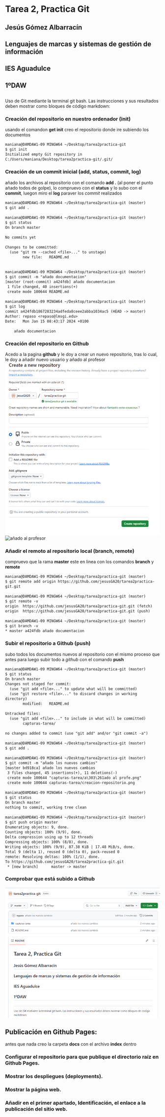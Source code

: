 # Tarea 2, Practica Git

## Jesús Gómez Albarracín
## Lenguajes de marcas y sistemas de gestión de información
## IES Aguadulce
## 1ºDAW
## 

Uso de Git mediante la terminal git bash. Las instrucciones y sus resultados deben mostrar como
bloques de código markdown:

### Creación del repositorio en nuestro ordenador (init)
usando el comandon **get init** creo el repositorio donde ire subiendo los documentos
```
maniana@DAMDAW1-09 MINGW64 ~/Desktop/tarea2practica-git
$ git init
Initialized empty Git repository in C:/Users/maniana/Desktop/tarea2practica-git/.git/
```
### Creación de un commit inicial (add, status, commit, log)
añado los archivos al repositorio con el comando **add .** (al poner el punto añado todos de golpe), lo compruevo con el **status** y lo subo con el **commit**, luegon miro el **log** paraver los *commit* realizados
```
maniana@DAMDAW1-09 MINGW64 ~/Desktop/tarea2practica-git (master)
$ git add .

maniana@DAMDAW1-09 MINGW64 ~/Desktop/tarea2practica-git (master)
$ git status 
On branch master

No commits yet

Changes to be committed:
  (use "git rm --cached <file>..." to unstage)
        new file:   README.md


maniana@DAMDAW1-09 MINGW64 ~/Desktop/tarea2practica-git (master)
$ git commit -m "añado documentacion"
[master (root-commit) a424fdb] añado documentacion
 1 file changed, 40 insertions(+)
 create mode 100644 README.md

maniana@DAMDAW1-09 MINGW64 ~/Desktop/tarea2practica-git (master)
$ git log
commit a424fdb1867283234adfeda8ceee2abba1034ac5 (HEAD -> master)
Author: repaso <repaso@lmsgi.edu>
Date:   Mon Jan 15 08:43:17 2024 +0100

    añado documentacion
```
### Creación del repositorio en Github
Acedo a la pagina **github** y le doy a crear un nuevo repositorio, tras lo cual, le doy a añadir nuevo usuario y añado al profesor
![creo repositorio](capturas-tarea/creacion-repositorio.png)
![añado al profesor](capturas-tarea/añado%20al%20profe.png)

### Añadir el remoto al repositorio local (branch, remote)
compruevo que la rama **master** este en linea con los comandos **branch** y **remote**
```
maniana@DAMDAW1-09 MINGW64 ~/Desktop/tarea2practica-git (master)
$ git remote add origin https://github.com/jesusGA20/tarea2practica-git.git

maniana@DAMDAW1-09 MINGW64 ~/Desktop/tarea2practica-git (master)
$ git remote -v
origin  https://github.com/jesusGA20/tarea2practica-git.git (fetch)
origin  https://github.com/jesusGA20/tarea2practica-git.git (push)

maniana@DAMDAW1-09 MINGW64 ~/Desktop/tarea2practica-git (master)
$ git branch -v
* master a424fdb añado documentacion

```
### Subir el repositorio a Github (push) 
subo todos los documentos nuevos al repositorio con el mismo proceso que antes para luego subir todo a *github* con el comando **push**
```
maniana@DAMDAW1-09 MINGW64 ~/Desktop/tarea2practica-git (master)
$ git status 
On branch master
Changes not staged for commit:
  (use "git add <file>..." to update what will be committed)
  (use "git restore <file>..." to discard changes in working directory)
        modified:   README.md

Untracked files:
  (use "git add <file>..." to include in what will be committed)
        capturas-tarea/

no changes added to commit (use "git add" and/or "git commit -a")

maniana@DAMDAW1-09 MINGW64 ~/Desktop/tarea2practica-git (master)
$ git add .

maniana@DAMDAW1-09 MINGW64 ~/Desktop/tarea2practica-git (master)
$ git commit -m "añado los nuevos cambios"
[master bd918ca] añado los nuevos cambios
 3 files changed, 45 insertions(+), 11 deletions(-)
 create mode 100644 "capturas-tarea/a\303\261ado al profe.png"
 create mode 100644 capturas-tarea/creacion-repositorio.png

maniana@DAMDAW1-09 MINGW64 ~/Desktop/tarea2practica-git (master)
$ git status 
On branch master
nothing to commit, working tree clean

maniana@DAMDAW1-09 MINGW64 ~/Desktop/tarea2practica-git (master)
$ git push origin master 
Enumerating objects: 9, done.
Counting objects: 100% (9/9), done.
Delta compression using up to 12 threads
Compressing objects: 100% (8/8), done.
Writing objects: 100% (9/9), 87.38 KiB | 17.48 MiB/s, done.
Total 9 (delta 1), reused 0 (delta 0), pack-reused 0
remote: Resolving deltas: 100% (1/1), done.
To https://github.com/jesusGA20/tarea2practica-git.git
 * [new branch]      master -> master

```
### Comprobar que está subido a Github
![](capturas-tarea/esta%20subido.png)

## Publicación en Github Pages:
antes que nada creo la carpeta **docs** con el archivo **index** dentro

### Configurar el repositorio para que publique el directorio raíz en Github Pages.


### Mostrar los despliegues (deployments).

### Mostrar la página web.

### Añadir en el primer apartado, Identificación, el enlace a la publicación del sitio web.
